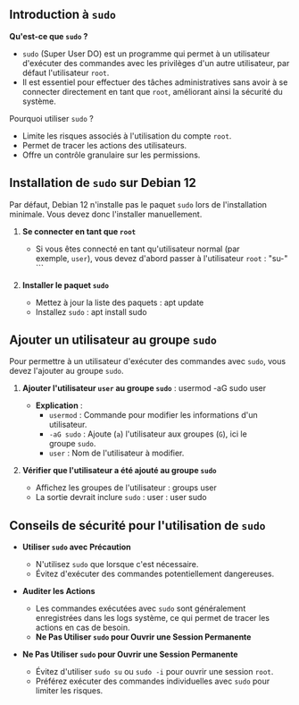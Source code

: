 ## Introduction à `sudo`

**Qu'est-ce que `sudo` ?**
- `sudo` (Super User DO) est un programme qui permet à un utilisateur d'exécuter des commandes avec les privilèges d'un autre utilisateur, par défaut l'utilisateur `root`.
- Il est essentiel pour effectuer des tâches administratives sans avoir à se connecter directement en tant que `root`, améliorant ainsi la sécurité du système.
      
Pourquoi utiliser `sudo` ?
- Limite les risques associés à l'utilisation du compte `root`.
- Permet de tracer les actions des utilisateurs.
- Offre un contrôle granulaire sur les permissions.

## Installation de `sudo` sur Debian 12

Par défaut, Debian 12 n'installe pas le paquet `sudo` lors de l'installation minimale. Vous devez donc l'installer manuellement.

1. **Se connecter en tant que `root`**
    - Si vous êtes connecté en tant qu'utilisateur normal (par exemple, `user`), vous devez d'abord passer à l'utilisateur `root` : "su-"        ```
        
1. **Installer le paquet `sudo`**
    - Mettez à jour la liste des paquets : apt update
    - Installez `sudo` :  apt install sudo

## Ajouter un utilisateur au groupe `sudo`

Pour permettre à un utilisateur d'exécuter des commandes avec `sudo`, vous devez l'ajouter au groupe `sudo`.

1. **Ajouter l'utilisateur `user` au groupe `sudo`** : usermod -aG sudo user

    - **Explication** :
		- `usermod` : Commande pour modifier les informations d'un utilisateur.
        - `-aG sudo` : Ajoute (`a`) l'utilisateur aux groupes (`G`), ici le groupe `sudo`.
        - `user` : Nom de l'utilisateur à modifier.
    
2. **Vérifier que l'utilisateur a été ajouté au groupe `sudo`**
	- Affichez les groupes de l'utilisateur : groups user     
	 - La sortie devrait inclure `sudo` : user : user sudo

## Conseils de sécurité pour l'utilisation de `sudo`

- **Utiliser `sudo` avec Précaution**
    - N'utilisez `sudo` que lorsque c'est nécessaire.
    - Évitez d'exécuter des commandes potentiellement dangereuses.
      
- **Auditer les Actions**
    - Les commandes exécutées avec `sudo` sont généralement enregistrées dans les logs système, ce qui permet de tracer les actions en cas de besoin.
	-  **Ne Pas Utiliser `sudo` pour Ouvrir une Session Permanente**
	  
- **Ne Pas Utiliser `sudo` pour Ouvrir une Session Permanente**
    - Évitez d'utiliser `sudo su` ou `sudo -i` pour ouvrir une session `root`.
    - Préférez exécuter des commandes individuelles avec `sudo` pour limiter les risques.

